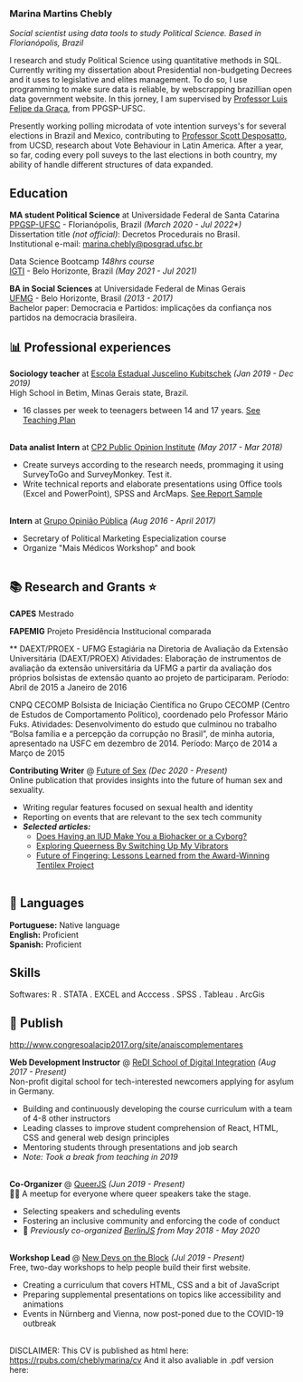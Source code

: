 ### Marina Martins Chebly

_Social scientist using data tools to study Political Science. Based in Florianópolis, Brazil_ 

I research and study Political Science using quantitative methods in SQL. Currently writing my dissertation about Presidential non-budgeting Decrees and it uses to legislative and elites management. To do so, I use programming to make sure data is reliable, by webscrapping brazillian open data government website. In this jorney, I am supervised by [Professor Luis Felipe da Graça](http://lattes.cnpq.br/6866822932224749), from PPGSP-UFSC.<br>

Presently working polling microdata of vote intention surveys's for several elections in Brazil and Mexico, contributing to [Professor Scott Desposatto](https://polisci.ucsd.edu/people/faculty/faculty-directory/currently-active-faculty/desposato-profile.html), from UCSD, research about Vote Behaviour in Latin America. After a year, so far, coding every poll suveys to the last elections in both country, my ability of handle different structures of data expanded.<br>


## Education

**MA student Political Science** at Universidade Federal de Santa Catarina <br>
[PPGSP-UFSC](https://ppgsp.posgrad.ufsc.br/) - Florianópolis, Brazil _(March 2020 - Jul 2022*)_ <br>
Dissertation title _(not official)_: Decretos Procedurais no Brasil.<br>
Institutional e-mail: marina.chebly@posgrad.ufsc.br <br>

Data Science Bootcamp _148hrs course_ <br>
[IGTI](https://www.igti.com.br/) - Belo Horizonte, Brazil _(May 2021 - Jul 2021)_ <br>

**BA in Social Sciences** at Universidade Federal de Minas Gerais <br>
[UFMG](https://ufmg.br/cursos/graduacao/2384/91208) - Belo Horizonte, Brasil _(2013 - 2017)_ <br>
Bachelor paper: Democracia e Partidos: implicações da confiança nos partidos na democracia brasileira.<br>

## 📊 Professional experiences

**Sociology teacher** at [Escola Estadual Juscelino Kubitschek](https://novo.qedu.org.br/escola/31007901-ee-juscelino-kubitschek-de-oliveira) _(Jan 2019 - Dec 2019)_ <br>
High School in Betim, Minas Gerais state, Brazil.
  - 16 classes per week to teenagers between 14 and 17 years. 
  [See Teaching Plan](link)
<br><br>

**Data analist Intern** at [CP2 Public Opinion Institute](https://www.cp2.com.br/) _(May 2017 - Mar 2018)_ <br>
  - Create surveys according to the research needs, prommaging it using SurveyToGo and SurveyMonkey. Test it.
  - Write technical reports and elaborate presentations using Office tools (Excel and PowerPoint), SPSS and ArcMaps.
  [See Report Sample](link)
<br><br>

**Intern** at [Grupo Opinião Pública](https://ufmg.br/busca?q=Grupo+de+Pesquisa+Opini%C3%A3o+P%C3%BAblica&aba=noticias&tag=true) _(Aug 2016 - April 2017)_ <br>
  - Secretary of Political Marketing Especialization course
  - Organize "Mais Médicos Workshop" and book
<br><br>

## 📚 Research and Grants ⭐

**CAPES** Mestrado

**FAPEMIG** Projeto Presidência Institucional comparada

**
DAEXT/PROEX - UFMG
Estagiária na Diretoria de Avaliação da Extensão Universitária (DAEXT/PROEX)
Atividades: Elaboração de instrumentos de avaliação da extensão universitária da UFMG a partir da avaliação dos próprios bolsistas de extensão quanto ao projeto de participaram.
Período: Abril de 2015 a Janeiro de 2016

CNPQ CECOMP
Bolsista de Iniciação Científica no Grupo CECOMP (Centro de Estudos de Comportamento Político), coordenado pelo Professor Mário Fuks.
Atividades: Desenvolvimento do estudo que culminou no trabalho “Bolsa família e a percepção da corrupção no Brasil”, de minha autoria, apresentado na USFC em dezembro de 2014.
Período: Março de 2014 a Março de 2015

**Contributing Writer** @ [Future of Sex](https://futureofsex.net/author/carolyn/) _(Dec 2020 - Present)_ <br>
Online publication that provides insights into the future of human sex and sexuality.
  - Writing regular features focused on sexual health and identity
  - Reporting on events that are relevant to the sex tech community
  - **_Selected articles:_**
    - [Does Having an IUD Make You a Biohacker or a Cyborg?](https://futureofsex.net/augmentation/does-having-an-iud-make-you-a-biohacker-or-a-cyborg/)
    - [Exploring Queerness By Switching Up My Vibrators](https://futureofsex.net/sex-tech/exploring-queerness-by-switching-up-my-vibrators/)
    - [Future of Fingering: Lessons Learned from the Award-Winning Tentilex Project](https://futureofsex.net/sex-tech/future-of-fingering-lessons-learned-from-the-award-winning-tentilex-project/)
<br><br>

## 💬 Languages

**Portuguese:** Native language  <br>
**English:** Proficient   
**Spanish:** Proficient 

##  Skills

Softwares: R . STATA . EXCEL and Acccess . SPSS . Tableau . ArcGis 

## 📌 Publish

http://www.congresoalacip2017.org/site/anaiscomplementares

**Web Development Instructor** @ [ReDI School of Digital Integration](https://www.redi-school.org/) _(Aug 2017 - Present)_<br>
Non-profit digital school for tech-interested newcomers applying for asylum in Germany.
  - Building and continuously developing the course curriculum with a team of 4-8 other instructors
  - Leading classes to improve student comprehension of React, HTML, CSS and general web design principles
  - Mentoring students through presentations and job search
  - _Note: Took a break from teaching in 2019_
  <br><br>

**Co-Organizer** @ [QueerJS](https://queerjs.com/) _(Jun 2019 - Present)_<br>
🏳️‍🌈 A meetup for everyone where queer speakers take the stage.
  - Selecting speakers and scheduling events
  - Fostering an inclusive community and enforcing the code of conduct
  - 🐻 _Previously co-organized [BerlinJS](https://berlinjs.org/) from May 2018 - May 2020_
  <br><br>
  
**Workshop Lead** @ [New Devs on the Block](https://newdevs.org/) _(Jul 2019 - Present)_ <br>
Free, two-day workshops to help people build their first website.
  - Creating a curriculum that covers HTML, CSS and a bit of JavaScript 
  - Preparing supplemental presentations on topics like accessibility and animations
  - Events in Nürnberg and Vienna, now post-poned due to the COVID-19 outbreak 
  <br><br>


DISCLAIMER:
This CV is published as html here: https://rpubs.com/cheblymarina/cv
And it also avaliable in .pdf version here: 
